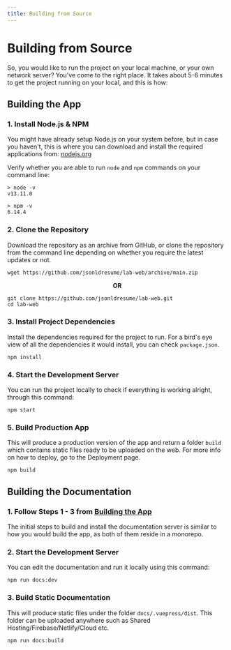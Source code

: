 ```yaml
---
title: Building from Source
---
```


# Building from Source

So, you would like to run the project on your local machine, or your own network server? You've come to the right place. It takes about 5-6 minutes to get the project running on your local, and this is how:

## Building the App

### 1. Install Node.js & NPM

You might have already setup Node.js on your system before, but in case you haven't, this is where you can download and install the required applications from: [nodejs.org ](https://nodejs.org/en/)

Verify whether you are able to run `node` and `npm` commands on your command line:

```
> node -v
v13.11.0

> npm -v
6.14.4
```

### 2. Clone the Repository

Download the repository as an archive from GitHub, or clone the repository from the command line depending on whether you require the latest updates or not.

```
wget https://github.com/jsonldresume/lab-web/archive/main.zip
```

<p style="text-align: center">
  <strong>OR</strong>
</p>

```
git clone https://github.com/jsonldresume/lab-web.git
cd lab-web
```

### 3. Install Project Dependencies

Install the dependencies required for the project to run. For a bird's eye view of all the dependencies it would install, you can check `package.json`.

```
npm install
```

### 4. Start the Development Server

You can run the project locally to check if everything is working alright, through this command:

```
npm start
```

### 5. Build Production App

This will produce a production version of the app and return a folder `build` which contains static files ready to be uploaded on the web. For more info on how to deploy, go to the Deployment page.

```
npm build
```

## Building the Documentation

### 1. Follow Steps 1 - 3 from [Building the App](#building-the-app)

The initial steps to build and install the documentation server is similar to how you would build the app, as both of them reside in a monorepo.

### 2. Start the Development Server

You can edit the documentation and run it locally using this command:

```
npm run docs:dev
```

### 3. Build Static Documentation

This will produce static files under the folder `docs/.vuepress/dist`. This folder can be uploaded anywhere such as Shared Hosting/Firebase/Netlify/Cloud etc.

```
npm run docs:build
```
